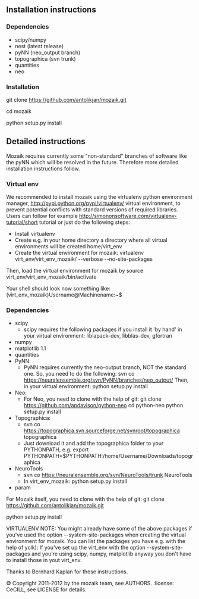 ## Installation instructions

### Dependencies
* scipy/numpy
* nest (latest release)
* pyNN (neo_output branch)
* topographica (svn trunk)
* quantities 
* neo

### Installation
git clone https://github.com/antolikjan/mozaik.git

cd mozaik

python setup.py install


## Detailed instructions

Mozaik requires currently some "non-standard" branches of software like the
pyNN which will be resolved in the future. Therefore more detailed installation
instructions follow.

### Virtual env

We recommended to install mozaik using the virtualenv python environment manager, 
http://pypi.python.org/pypi/virtualenv/ virtual environment, to prevent potential
conflicts with standard versions of required libraries. Users can follow for example http://simononsoftware.com/virtualenv-tutorial/short tutorial or just do the following steps:
 
 * Install virtualenv
 * Create e.g. in your home directory a directory where all virtual
   environments will be created home/virt_env
 * Create the virtual environment for mozaik: virtualenv virt_env/virt_env_mozaik/ --verbose --no-site-packages

Then, load the virtual environment for mozaik by source virt_env/virt_env_mozaik/bin/activate

Your shell should look now something like:
(virt_env_mozaik)Username@Machinename:~$

### Dependencies 

 * scipy
   * scipy requires the following packages if you install it 'by hand' in your
     virtual environment: liblapack-dev, libblas-dev, gfortran
 * numpy
 * matplotlib 1.1
 * quantities
 * PyNN:
     * PyNN requires currently the neo-output branch, NOT the standard one.
     So, you need to do the following:
     svn co https://neuralensemble.org/svn/PyNN/branches/neo_output/
     Then, in your virtual environment:
     python setup.py install
 * Neo:
    * For Neo, you need to clone with the help of git:
      git clone https://github.com/apdavison/python-neo
      cd python-neo
      python setup.py install
 * Topographica:
   * svn co https://topographica.svn.sourceforge.net/svnroot/topographica topographica
   * Just download it and add the topographica folder to your PYTHONPATH, e.g.
     export PYTHONPATH=$PYTHONPATH:/home/Username/Downloads/topographica
 * NeuroTools
   * svn co https://neuralensemble.org/svn/NeuroTools/trunk NeuroTools
   * In virt_env_mozaik: python setup.py install
 * param


For Mozaik itself, you need to clone with the help of git:
git clone https://github.com/antolikjan/mozaik.git

python setup.py install


VIRTUALENV NOTE: You might already have some of the above packages
if you've used the option --system-site-packages when creating the virtual environment for mozaik.
You can list the packages you have e.g. with the help of yolk):
If you've set up the virt_env with the option --system-site-packages and
you're using scipy, numpy, matplotlib anyway you don't have to install those in yout virt_env.


Thanks to Bernhard Kaplan for these instructions.


:copyright: Copyright 2011-2012 by the mozaik team, see AUTHORS.
:license: CeCILL, see LICENSE for details.